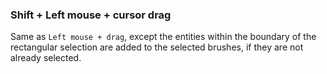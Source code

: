 ### Shift + Left mouse + cursor drag
Same as `Left mouse + drag`, except the entities within the boundary of the rectangular selection are added to the selected brushes, if they are not already selected.  
